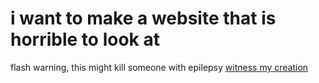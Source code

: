 # i want to make a website that is horrible to look at
flash warning, this might kill someone with epilepsy
[witness my creation](https://angelazqian.github.io/graphic-design/)